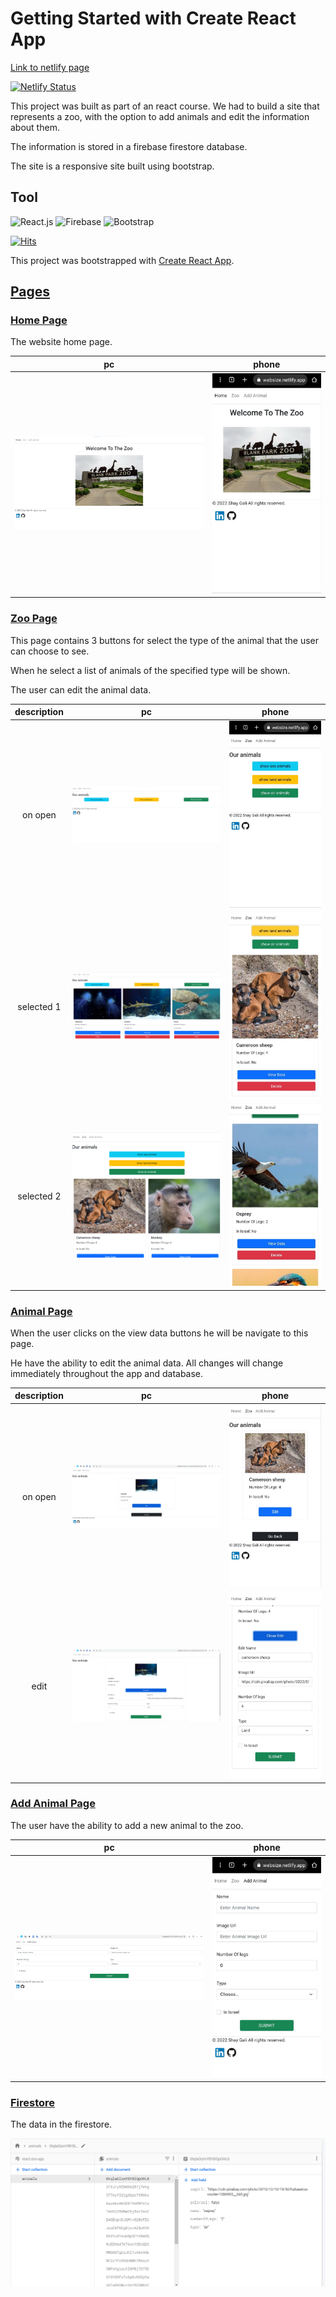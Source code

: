# Getting Started with Create React App

[Link to netlify page](https://zoo-websize.netlify.app/)

[![Netlify Status](https://api.netlify.com/api/v1/badges/a7a9afb0-c388-4d56-9d62-53ef1d439cdb/deploy-status)](https://app.netlify.com/sites/zoo-websize/deploys)

This project was built as part of an react course.
We had to build a site that represents a zoo, with the option to add animals and edit the information about them.

The information is stored in a firebase firestore database.

The site is a responsive site built using bootstrap.

## Tool

![React.js](https://img.shields.io/badge/React-20232A?style=for-the-badge&logo=react&logoColor=61DAFB)
![Firebase](https://img.shields.io/badge/firebase%20-%23039BE5.svg?&style=for-the-badge&logo=firebase)
![Bootstrap](https://img.shields.io/badge/Bootstrap-563D7C?style=for-the-badge&logo=bootstrap&logoColor=white)

[![Hits](https://hits.seeyoufarm.com/api/count/incr/badge.svg?url=https%3A%2F%2Fgithub.com%2FShayGali%2Fzoo-website&count_bg=%2379C83D&title_bg=%23555555&icon=react.svg&icon_color=%23E7E7E7&title=views&edge_flat=false)](https://hits.seeyoufarm.com)

This project was bootstrapped with [Create React App](https://github.com/facebook/create-react-app).

## <ins>Pages</ins>

### <ins> Home Page</ins>

The website home page.

pc | phone
:-:|:-:
![Home page](./pages%20images/pc/home%20page.png)|![Home page](./pages%20images/phone/home%20page.jpg)

### <ins> Zoo Page</ins>

This page contains 3 buttons for select the type of the animal that the user can choose to see.

When he select a list of animals of the specified type will be shown.

The user can edit the animal data.

description|pc | phone
:-:|:-:|:-:
on open|![Zoo page on open](./pages%20images/pc/zoo-on%20open.png)|![Zoo page on open](./pages%20images/phone/zoo-on%20open.jpg)
selected 1|![Zoo page on select](./pages%20images/pc/zoo-selected.png)|![Zoo page on select](./pages%20images/phone/zoo-selected.jpg)
selected 2|![Zoo page on select](./pages%20images/pc/zoo-selected2.png)|![Zoo page on select](./pages%20images/phone/zoo-selected2.jpg)

### <ins> Animal Page</ins>

When the user clicks on the view data buttons he will be navigate to this page.

He have the ability to edit the animal data. All changes will change immediately throughout the app and database.

description|pc | phone
:-:|:-:|:-:
on open|![Animal page on open](./pages%20images/pc/animal%20page.png)|![Animal page on open](./pages%20images/phone/animal%20page.jpg)
edit|![Animal page edit](./pages%20images/pc/animal%20page%20-edit.png)|![Animal page edit](./pages%20images/phone/animal%20page%20-edit.jpg)

### <ins> Add Animal Page</ins>

The user have the ability to add a new animal to the zoo.

pc | phone
:-:|:-:
![Add Animal page](./pages%20images/pc/add%20animal.png)|![Add Animal page](./pages%20images/phone/add%20animal.jpg)

### <ins> Firestore</ins>

The data in the firestore.

![Firestore](./pages%20images/firestore.png)
